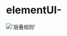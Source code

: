 # elementUI-
!['层叠规则'](http://img.blog.csdn.net/20161231094906775?watermark/2/text/aHR0cDovL2Jsb2cuY3Nkbi5uZXQvYml0Ym9zcw==/font/5a6L5L2T/fontsize/400/fill/I0JBQkFCMA==/dissolve/70/gravity/SouthEast)
